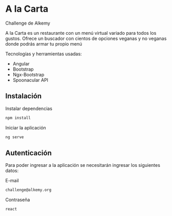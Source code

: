 # A la Carta

Challenge de Alkemy

A la Carta es un restaurante con un menú virtual variado para todos los gustos. Ofrece un buscador con cientos de opciones veganas y no veganas donde podrás armar tu propio menú

Tecnologías y herramientas usadas:

- Angular
- Bootstrap
- Ngx-Bootstrap
- Spoonacular API

## Instalación

Instalar dependencias

```bash
npm install
```

Iniciar la aplicación

```bash
ng serve
```

## Autenticación

Para poder ingresar a la aplicación se necesitarán ingresar los siguientes datos:

E-mail

```bash
challenge@alkemy.org
```

Contraseña

```bash
react
```
